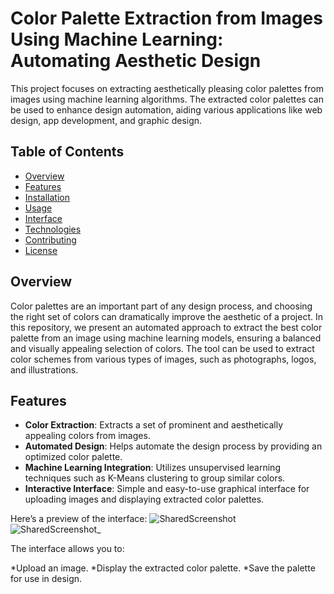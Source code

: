 # Color Palette Extraction from Images Using Machine Learning: Automating Aesthetic Design

This project focuses on extracting aesthetically pleasing color palettes from images using machine learning algorithms. The extracted color palettes can be used to enhance design automation, aiding various applications like web design, app development, and graphic design.

## Table of Contents
- [Overview](#overview)
- [Features](#features)
- [Installation](#installation)
- [Usage](#usage)
- [Interface](#interface)
- [Technologies](#technologies)
- [Contributing](#contributing)
- [License](#license)

## Overview

Color palettes are an important part of any design process, and choosing the right set of colors can dramatically improve the aesthetic of a project. In this repository, we present an automated approach to extract the best color palette from an image using machine learning models, ensuring a balanced and visually appealing selection of colors. The tool can be used to extract color schemes from various types of images, such as photographs, logos, and illustrations.

## Features
- **Color Extraction**: Extracts a set of prominent and aesthetically appealing colors from images.
- **Automated Design**: Helps automate the design process by providing an optimized color palette.
- **Machine Learning Integration**: Utilizes unsupervised learning techniques such as K-Means clustering to group similar colors.
- **Interactive Interface**: Simple and easy-to-use graphical interface for uploading images and displaying extracted color palettes.


Here’s a preview of the interface:
![SharedScreenshot](https://github.com/user-attachments/assets/e89b1cd5-1522-4b76-a729-f892754685a1)
![SharedScreenshot_](https://github.com/user-attachments/assets/b3b59492-9cae-418b-81f3-1396bc68486c)

The interface allows you to:

*Upload an image.
*Display the extracted color palette.
*Save the palette for use in design.
